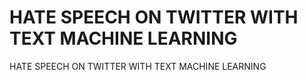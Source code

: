 # HATE SPEECH ON TWITTER WITH TEXT MACHINE LEARNING
 HATE SPEECH ON TWITTER WITH TEXT MACHINE LEARNING

